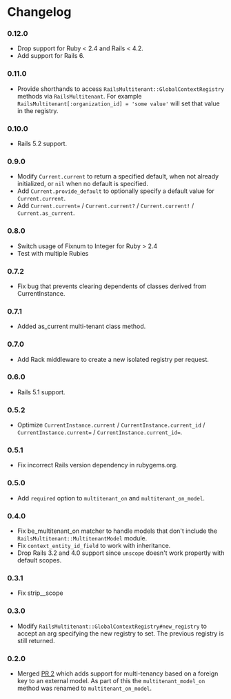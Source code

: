 # Changelog

### 0.12.0
* Drop support for Ruby < 2.4 and Rails < 4.2.
* Add support for Rails 6.

### 0.11.0
* Provide shorthands to access `RailsMultitenant::GlobalContextRegistry` methods via `RailsMultitenant`.
  For example `RailsMultitenant[:organization_id] = 'some value'` will set that value in the registry.

### 0.10.0
* Rails 5.2 support.

### 0.9.0
* Modify `Current.current` to return a specified default, when not already initialized, or `nil`
  when no default is specified.    
* Add `Current.provide_default` to optionally specify a default value for `Current.current`.    
* Add `Current.current=` / `Current.current?` / `Current.current!` / `Current.as_current`.

### 0.8.0
* Switch usage of Fixnum to Integer for Ruby > 2.4
* Test with multiple Rubies

### 0.7.2
* Fix bug that prevents clearing dependents of classes derived from CurrentInstance.  

### 0.7.1
* Added as_current multi-tenant class method.

### 0.7.0
* Add Rack middleware to create a new isolated registry per request.

### 0.6.0
* Rails 5.1 support.

### 0.5.2
* Optimize `CurrentInstance.current` / `CurrentInstance.current_id` / `CurrentInstance.current=`
  / `CurrentInstance.current_id=`.

### 0.5.1
* Fix incorrect Rails version dependency in rubygems.org.

### 0.5.0
* Add `required` option to `multitenant_on` and `multitenant_on_model`.

### 0.4.0
* Fix be_multitenant_on matcher to handle models that don't include the `RailsMultitenant::MultitenantModel` module.
* Fix `context_entity_id_field` to work with inheritance.
* Drop Rails 3.2 and 4.0 support since `unscope` doesn't work propertly with default scopes.

### 0.3.1
* Fix strip_<entity>_scope

### 0.3.0
* Modify `RailsMultitenant::GlobalContextRegistry#new_registry` to accept an arg
  specifying the new registry to set. The previous registry is still returned.

### 0.2.0
* Merged [PR 2](https://github.com/salsify/rails-multitenant/pull/2) which adds support for
  multi-tenancy based on a foreign key to an external model. As part of this the `multitenant_model_on`
  method was renamed to `multitenant_on_model`.
